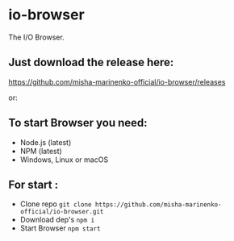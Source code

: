 # io-browser

The I/O Browser.

## Just download the release here:
https://github.com/misha-marinenko-official/io-browser/releases

or:

## To start Browser you need:

- Node.js (latest)
- NPM (latest)
- Windows, Linux or macOS

## For start :

- Clone repo `git clone https://github.com/misha-marinenko-official/io-browser.git`
- Download dep's `npm i`
- Start Browser `npm start`
